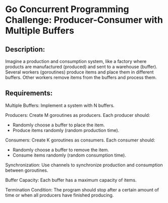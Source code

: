 # Go Concurrent Programming Challenge: Producer-Consumer with Multiple Buffers

## Description:

Imagine a production and consumption system, like a factory where products are manufactured (produced) and sent to a warehouse (buffer). Several workers (goroutines) produce items and place them in different buffers. Other workers remove items from the buffers and process them.

## Requirements:

Multiple Buffers: Implement a system with N buffers.

Producers: Create M goroutines as producers. Each producer should:
- Randomly choose a buffer to place the item.
- Produce items randomly (random production time).

Consumers: Create K goroutines as consumers. Each consumer should:
- Randomly choose a buffer to remove the item.
- Consume items randomly (random consumption time).

Synchronization: Use channels to synchronize production and consumption between goroutines.

Buffer Capacity: Each buffer has a maximum capacity of items.

Termination Condition: The program should stop after a certain amount of time or when all producers have finished producing.